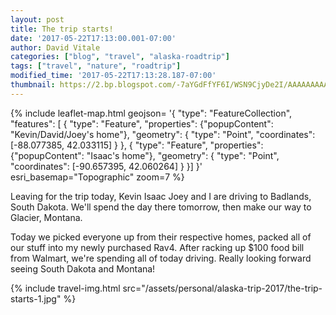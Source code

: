 ```yaml
---
layout: post
title: The trip starts!
date: '2017-05-22T17:13:00.001-07:00'
author: David Vitale
categories: ["blog", "travel", "alaska-roadtrip"]
tags: ["travel", "nature", "roadtrip"]
modified_time: '2017-05-22T17:13:28.187-07:00'
thumbnail: https://2.bp.blogspot.com/-7aYGdFfYF6I/WSN9CjyDe2I/AAAAAAAAAn8/u3XQ8aWkax0deuoDSqSP8HE-rn8d3B4uQCLcB/s72-c/IMG_20170522_190209.jpg
---
```


{% include leaflet-map.html
    geojson= '{
        "type": "FeatureCollection",
        "features": [
 	    {
		"type": "Feature",
		"properties": {"popupContent": "Kevin/David/Joey\'s home"},
		"geometry": {
		    "type": "Point",
		    "coordinates":
			[-88.077385, 42.033115]
		}
	    }, {
		"type": "Feature",
		"properties": {"popupContent": "Isaac\'s home"},
		"geometry": {
		    "type": "Point",
		    "coordinates":
			[-90.657395, 42.060264]
		}
	    }]
        }'
    esri_basemap="Topographic"
    zoom=7
%}

Leaving for the trip today, Kevin Isaac Joey and I are driving to Badlands, South Dakota. We'll spend the day there tomorrow, then make our way to Glacier, Montana.

Today we picked everyone up from their respective homes, packed all of our stuff into my newly purchased Rav4. After racking up $100 food bill from Walmart, we're spending all of today driving. Really looking forward seeing South Dakota and Montana! 

{% include travel-img.html src="/assets/personal/alaska-trip-2017/the-trip-starts-1.jpg" %}
